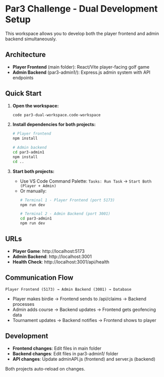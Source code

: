 # Par3 Challenge - Dual Development Setup

This workspace allows you to develop both the player frontend and admin backend simultaneously.

## Architecture

- **Player Frontend** (main folder): React/Vite player-facing golf game
- **Admin Backend** (par3-admin1/): Express.js admin system with API endpoints

## Quick Start

1. **Open the workspace:**
   ```bash
   code par3-dual-workspace.code-workspace
   ```

2. **Install dependencies for both projects:**
   ```bash
   # Player frontend
   npm install
   
   # Admin backend  
   cd par3-admin1
   npm install
   cd ..
   ```

3. **Start both projects:**
   - Use VS Code Command Palette: `Tasks: Run Task` → `Start Both (Player + Admin)`
   - Or manually:
     ```bash
     # Terminal 1 - Player Frontend (port 5173)
     npm run dev
     
     # Terminal 2 - Admin Backend (port 3001)  
     cd par3-admin1
     npm run dev
     ```

## URLs

- **Player Game**: http://localhost:5173
- **Admin Backend**: http://localhost:3001  
- **Health Check**: http://localhost:3001/api/health

## Communication Flow

```
Player Frontend (5173) → Admin Backend (3001) → Database
```

- Player makes birdie → Frontend sends to /api/claims → Backend processes
- Admin adds course → Backend updates → Frontend gets geofencing data
- Tournament updates → Backend notifies → Frontend shows to player

## Development

- **Frontend changes**: Edit files in main folder
- **Backend changes**: Edit files in par3-admin1/ folder
- **API changes**: Update adminAPI.js (frontend) and server.js (backend)

Both projects auto-reload on changes.
